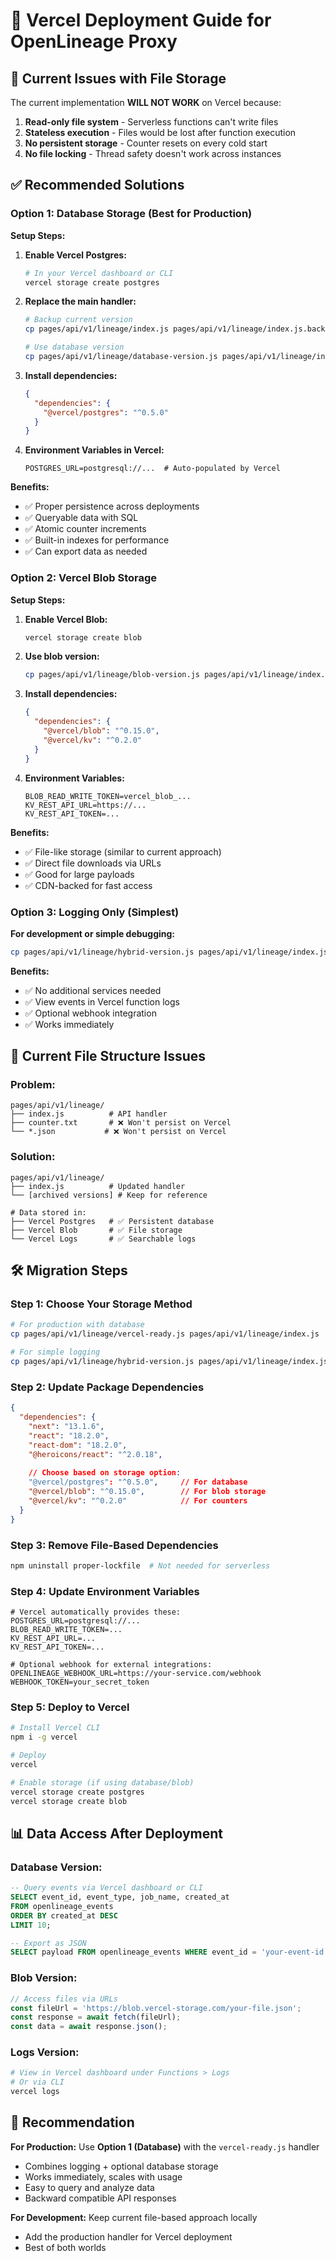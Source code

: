 # 🚀 Vercel Deployment Guide for OpenLineage Proxy

## 🚨 **Current Issues with File Storage**

The current implementation **WILL NOT WORK** on Vercel because:

1. **Read-only file system** - Serverless functions can't write files
2. **Stateless execution** - Files would be lost after function execution
3. **No persistent storage** - Counter resets on every cold start
4. **No file locking** - Thread safety doesn't work across instances

## ✅ **Recommended Solutions**

### **Option 1: Database Storage (Best for Production)**

**Setup Steps:**

1. **Enable Vercel Postgres:**
   ```bash
   # In your Vercel dashboard or CLI
   vercel storage create postgres
   ```

2. **Replace the main handler:**
   ```bash
   # Backup current version
   cp pages/api/v1/lineage/index.js pages/api/v1/lineage/index.js.backup
   
   # Use database version
   cp pages/api/v1/lineage/database-version.js pages/api/v1/lineage/index.js
   ```

3. **Install dependencies:**
   ```json
   {
     "dependencies": {
       "@vercel/postgres": "^0.5.0"
     }
   }
   ```

4. **Environment Variables in Vercel:**
   ```env
   POSTGRES_URL=postgresql://...  # Auto-populated by Vercel
   ```

**Benefits:**
- ✅ Proper persistence across deployments
- ✅ Queryable data with SQL
- ✅ Atomic counter increments
- ✅ Built-in indexes for performance
- ✅ Can export data as needed

### **Option 2: Vercel Blob Storage**

**Setup Steps:**

1. **Enable Vercel Blob:**
   ```bash
   vercel storage create blob
   ```

2. **Use blob version:**
   ```bash
   cp pages/api/v1/lineage/blob-version.js pages/api/v1/lineage/index.js
   ```

3. **Install dependencies:**
   ```json
   {
     "dependencies": {
       "@vercel/blob": "^0.15.0",
       "@vercel/kv": "^0.2.0"
     }
   }
   ```

4. **Environment Variables:**
   ```env
   BLOB_READ_WRITE_TOKEN=vercel_blob_...
   KV_REST_API_URL=https://...
   KV_REST_API_TOKEN=...
   ```

**Benefits:**
- ✅ File-like storage (similar to current approach)
- ✅ Direct file downloads via URLs
- ✅ Good for large payloads
- ✅ CDN-backed for fast access

### **Option 3: Logging Only (Simplest)**

**For development or simple debugging:**

```bash
cp pages/api/v1/lineage/hybrid-version.js pages/api/v1/lineage/index.js
```

**Benefits:**
- ✅ No additional services needed
- ✅ View events in Vercel function logs
- ✅ Optional webhook integration
- ✅ Works immediately

## 📁 **Current File Structure Issues**

### **Problem:**
```
pages/api/v1/lineage/
├── index.js          # API handler
├── counter.txt       # ❌ Won't persist on Vercel
└── *.json           # ❌ Won't persist on Vercel
```

### **Solution:**
```
pages/api/v1/lineage/
├── index.js          # Updated handler
└── [archived versions] # Keep for reference

# Data stored in:
├── Vercel Postgres   # ✅ Persistent database
├── Vercel Blob       # ✅ File storage
└── Vercel Logs       # ✅ Searchable logs
```

## 🛠 **Migration Steps**

### **Step 1: Choose Your Storage Method**
```bash
# For production with database
cp pages/api/v1/lineage/vercel-ready.js pages/api/v1/lineage/index.js

# For simple logging
cp pages/api/v1/lineage/hybrid-version.js pages/api/v1/lineage/index.js
```

### **Step 2: Update Package Dependencies**
```json
{
  "dependencies": {
    "next": "13.1.6",
    "react": "18.2.0",
    "react-dom": "18.2.0",
    "@heroicons/react": "^2.0.18",
    
    // Choose based on storage option:
    "@vercel/postgres": "^0.5.0",     // For database
    "@vercel/blob": "^0.15.0",        // For blob storage
    "@vercel/kv": "^0.2.0"            // For counters
  }
}
```

### **Step 3: Remove File-Based Dependencies**
```bash
npm uninstall proper-lockfile  # Not needed for serverless
```

### **Step 4: Update Environment Variables**
```env
# Vercel automatically provides these:
POSTGRES_URL=postgresql://...
BLOB_READ_WRITE_TOKEN=...
KV_REST_API_URL=...
KV_REST_API_TOKEN=...

# Optional webhook for external integrations:
OPENLINEAGE_WEBHOOK_URL=https://your-service.com/webhook
WEBHOOK_TOKEN=your_secret_token
```

### **Step 5: Deploy to Vercel**
```bash
# Install Vercel CLI
npm i -g vercel

# Deploy
vercel

# Enable storage (if using database/blob)
vercel storage create postgres
vercel storage create blob
```

## 📊 **Data Access After Deployment**

### **Database Version:**
```sql
-- Query events via Vercel dashboard or CLI
SELECT event_id, event_type, job_name, created_at 
FROM openlineage_events 
ORDER BY created_at DESC 
LIMIT 10;

-- Export as JSON
SELECT payload FROM openlineage_events WHERE event_id = 'your-event-id';
```

### **Blob Version:**
```javascript
// Access files via URLs
const fileUrl = 'https://blob.vercel-storage.com/your-file.json';
const response = await fetch(fileUrl);
const data = await response.json();
```

### **Logs Version:**
```bash
# View in Vercel dashboard under Functions > Logs
# Or via CLI
vercel logs
```

## 🎯 **Recommendation**

**For Production:** Use **Option 1 (Database)** with the `vercel-ready.js` handler
- Combines logging + optional database storage
- Works immediately, scales with usage
- Easy to query and analyze data
- Backward compatible API responses

**For Development:** Keep current file-based approach locally
- Add the production handler for Vercel deployment
- Best of both worlds
